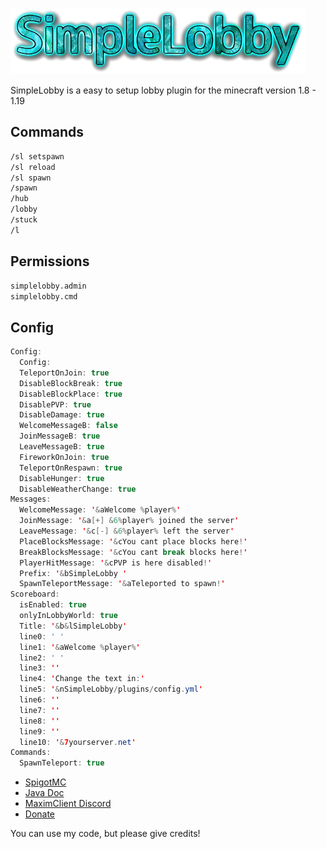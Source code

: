 ![SimpleLobby](https://github.com/JavaDevMC/images/blob/main/SimpleLobby.png?raw=true)

SimpleLobby is a easy to setup lobby plugin for the minecraft version 1.8 - 1.19


## Commands

```xml
/sl setspawn
/sl reload
/sl spawn
/spawn
/hub
/lobby
/stuck
/l
```

## Permissions

```xml
simplelobby.admin
simplelobby.cmd
```

## Config

```java
Config:
  Config:
  TeleportOnJoin: true
  DisableBlockBreak: true
  DisableBlockPlace: true
  DisablePVP: true
  DisableDamage: true
  WelcomeMessageB: false
  JoinMessageB: true
  LeaveMessageB: true
  FireworkOnJoin: true
  TeleportOnRespawn: true
  DisableHunger: true
  DisableWeatherChange: true
Messages:
  WelcomeMessage: '&aWelcome %player%'
  JoinMessage: '&a[+] &6%player% joined the server'
  LeaveMessage: '&c[-] &6%player% left the server'
  PlaceBlocksMessage: '&cYou cant place blocks here!'
  BreakBlocksMessage: '&cYou cant break blocks here!'
  PlayerHitMessage: '&cPVP is here disabled!'
  Prefix: '&bSimpleLobby '
  SpawnTeleportMessage: '&aTeleported to spawn!'
Scoreboard:
  isEnabled: true
  onlyInLobbyWorld: true
  Title: '&b&lSimpleLobby'
  line0: ' '
  line1: '&aWelcome %player%'
  line2: ' '
  line3: ''
  line4: 'Change the text in:'
  line5: '&nSimpleLobby/plugins/config.yml'
  line6: ''
  line7: ''
  line8: ''
  line9: ''
  line10: '&7yourserver.net'
Commands:
  SpawnTeleport: true

```
 

- [SpigotMC](https://www.spigotmc.org/resources/simplelobby-1-8-x.105614/)
- [Java Doc](https://cozy-faun-fb7369.netlify.app)
- [MaximClient Discord](https://discord.gg/gbqF32Qsv2)
- [Donate](https://www.paypal.com/donate/?hosted_button_id=9WKETML4G9JHE)

You can use my code, but please give credits!
